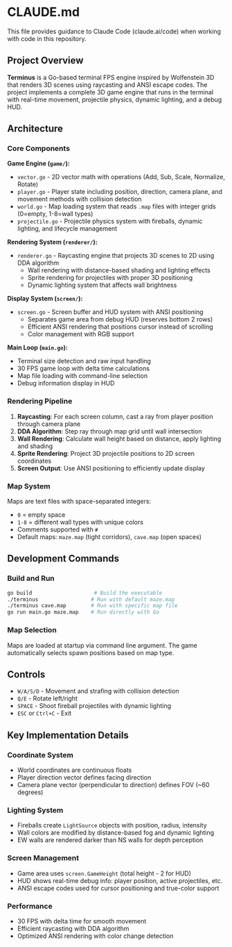 # CLAUDE.md

This file provides guidance to Claude Code (claude.ai/code) when working with code in this repository.

## Project Overview

**Terminus** is a Go-based terminal FPS engine inspired by Wolfenstein 3D that renders 3D scenes using raycasting and ANSI escape codes. The project implements a complete 3D game engine that runs in the terminal with real-time movement, projectile physics, dynamic lighting, and a debug HUD.

## Architecture

### Core Components

**Game Engine (`game/`):**
- `vector.go` - 2D vector math with operations (Add, Sub, Scale, Normalize, Rotate)
- `player.go` - Player state including position, direction, camera plane, and movement methods with collision detection
- `world.go` - Map loading system that reads `.map` files with integer grids (0=empty, 1-8=wall types)
- `projectile.go` - Projectile physics system with fireballs, dynamic lighting, and lifecycle management

**Rendering System (`renderer/`):**
- `renderer.go` - Raycasting engine that projects 3D scenes to 2D using DDA algorithm
  - Wall rendering with distance-based shading and lighting effects
  - Sprite rendering for projectiles with proper 3D positioning
  - Dynamic lighting system that affects wall brightness

**Display System (`screen/`):**
- `screen.go` - Screen buffer and HUD system with ANSI positioning
  - Separates game area from debug HUD (reserves bottom 2 rows)
  - Efficient ANSI rendering that positions cursor instead of scrolling
  - Color management with RGB support

**Main Loop (`main.go`):**
- Terminal size detection and raw input handling
- 30 FPS game loop with delta time calculations
- Map file loading with command-line selection
- Debug information display in HUD

### Rendering Pipeline

1. **Raycasting**: For each screen column, cast a ray from player position through camera plane
2. **DDA Algorithm**: Step ray through map grid until wall intersection
3. **Wall Rendering**: Calculate wall height based on distance, apply lighting and shading
4. **Sprite Rendering**: Project 3D projectile positions to 2D screen coordinates
5. **Screen Output**: Use ANSI positioning to efficiently update display

### Map System

Maps are text files with space-separated integers:
- `0` = empty space
- `1-8` = different wall types with unique colors
- Comments supported with `#`
- Default maps: `maze.map` (tight corridors), `cave.map` (open spaces)

## Development Commands

### Build and Run
```bash
go build                    # Build the executable
./terminus                 # Run with default maze.map
./terminus cave.map        # Run with specific map file
go run main.go maze.map    # Run directly with Go
```

### Map Selection
Maps are loaded at startup via command line argument. The game automatically selects spawn positions based on map type.

## Controls

- `W/A/S/D` - Movement and strafing with collision detection
- `Q/E` - Rotate left/right
- `SPACE` - Shoot fireball projectiles with dynamic lighting
- `ESC` or `Ctrl+C` - Exit

## Key Implementation Details

### Coordinate System
- World coordinates are continuous floats
- Player direction vector defines facing direction
- Camera plane vector (perpendicular to direction) defines FOV (~60 degrees)

### Lighting System
- Fireballs create `LightSource` objects with position, radius, intensity
- Wall colors are modified by distance-based fog and dynamic lighting
- EW walls are rendered darker than NS walls for depth perception

### Screen Management
- Game area uses `screen.GameHeight` (total height - 2 for HUD)
- HUD shows real-time debug info: player position, active projectiles, etc.
- ANSI escape codes used for cursor positioning and true-color support

### Performance
- 30 FPS with delta time for smooth movement
- Efficient raycasting with DDA algorithm
- Optimized ANSI rendering with color change detection